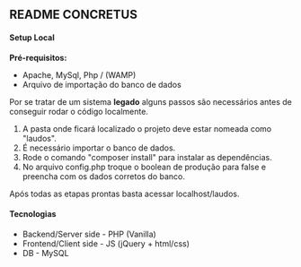 <h2>README CONCRETUS</h2>

<h4>Setup Local</h4>

<b>Pré-requisitos:</b>
- Apache, MySql, Php / (WAMP)
- Arquivo de importação do banco de dados

Por se tratar de um sistema <b>legado</b> alguns passos são necessários antes de conseguir rodar o código localmente.

1. A pasta onde ficará localizado o projeto deve estar nomeada como "laudos".
2. É necessário importar o banco de dados.
3. Rode o comando "composer install" para instalar as dependências.
4. No arquivo config.php troque o boolean de produção para false e preencha com os dados corretos do banco.

Após todas as etapas prontas basta acessar localhost/laudos.

<h4>Tecnologias</h4>

- Backend/Server side - PHP (Vanilla)
- Frontend/Client side - JS (jQuery + html/css)
- DB - MySQL
